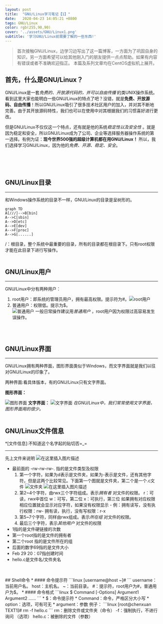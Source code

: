 ```yaml
---
layout: post
title:  "GNU/Linux学习笔记【1】"
date:   2020-04-23 14:05:21 +0800
tags: GNU/Linux
color: rgb(255,90,90)
cover: '../assets/GNU/Linux1.png'
subtitle: '学习GNU/Linux前需要了解的一些东西!'
---
```


>首次接触GNU/Linux，边学习边写出了这一篇博客，一方面为了巩固自身的知识，另一方面希望可以给其他刚入门的朋友提供一点点帮助。如果有内容有错误或者不准确欢迎指正。
>本篇及系列文章均在CentOS虚拟机上展开。

## 首先，什么是GNU/Linux？                 
 GNU/Linux是一套*免费的、开放源代码的，并可以自由传播* 的类UNIX操作系统。　　
看到这里大家也能明白一些GNU/Linux的特点了吧？没错，就是**免费、开放源码、自由传播**！所以GNU/Linux吸引了很多技术社区用户的加入，并对其不断地完善。由于其开放源码特性，我们也可以在使用中对其根据我们的习惯喜好进行更改。

但是GNU/Linux不仅仅这一个特点，还有就是他的系统*稳定性以及安全性* 。就是因为稳定和安全，所以GNU/Linux成为了公司、企业等选择服务器操作系统的第一选择。有例为证：**现今世界500强的超级计算机都在用GNU/Linux！**
所以，我们选择学习GNU/Linux，因为他的*免费、开源、稳定、安全*。

<br>
<br>　

## GNU/Linux目录 
***
和Windows操作系统的目录不一样，GNU/Linux的目录是呈树形的。
```mermaid
graph TD
A[///]-->B[bin]
A-->C[sbin]
A-->D[etc]
A-->E[dev]
A-->F[proc]
A-->G[......]
```
/：根目录，整个系统中最重要的目录，所有的目录都在根目录下。只有root权限才能在此目录下进行写操作。
<br>
<br>   

## GNU/Linux用户
***
 GNU/Linux中分有两种用户：
 1. root用户：即系统的管理员用户，拥有最高权限。提示符为#。![root用户](https://img-blog.csdnimg.cn/20200307183732455.png)
 3. 普通用户：权限低。提示为$。             
![普通用户](https://img-blog.csdnimg.cn/20200307183816972.png)
一般日常操作建议用*普通用户* ，root用户因为权限过高容易发生误操作。

<br>
<br>

## GNU/Linux界面
***
GNU/Linux拥有两种界面，图形界面类似于Windows，而文字界面就是我们以往对GNU/Linux的印象了。

两种界面:看具体版本，有的GNU/Linux只有文字界面。

**图形界面：**

![图形界面](https://img-blog.csdnimg.cn/20200307184700695.png?x-oss-process=image/watermark,type_ZmFuZ3poZW5naGVpdGk,shadow_10,text_aHR0cHM6Ly9ibG9nLmNzZG4ubmV0L3FxXzQzNzMwMTc0,size_16,color_FFFFFF,t_70)
**文字界面：**
![文字界面](https://img-blog.csdnimg.cn/20200307184744488.png?x-oss-process=image/watermark,type_ZmFuZ3poZW5naGVpdGk,shadow_10,text_aHR0cHM6Ly9ibG9nLmNzZG4ubmV0L3FxXzQzNzMwMTc0,size_16,color_FFFFFF,t_70)
*在GNU/Linux中，我们常常使用文字界面，图形界面用的很少。*
<br>
<br>

## GNU/Linux文件信息
*[文件信息]:不知道这个名字起的贴切否=_= 
***
先上文件来说明
![在这里插入图片描述](https://img-blog.csdnimg.cn/20200307185813219.png)
* 最前面的 -rw-rw-rw-. 指的是文件类型及权限
    1. 第一个字符，如果为d表示是文件夹，如果为-表示是文件，还有其他字符，但是这两个比较常见。下面第一个图就是文件夹，第二个是一个.c文件
![文件夹](https://img-blog.csdnimg.cn/20200307191614199.png)
![在这里插入图片描述](https://img-blog.csdnimg.cn/20200307191716940.png)
    2.  第2~4个字符，由rwx三个字符组成。表示*拥有者* 对文件的权限。
r：可读，rwx中首位
w：可写，第二位
x：可执行，第三位
如果拥有对应权限相应位置就会显示对应字符，如果没有权限显示 -
例：拥有读写，没有执行权限：rw-
拥有读，执行，没有写权限：r-x
    3. 第5~7个字符，同样由rwx组成。表示*所在组* 对文件的权限。
    4. 最后三个字符，表示*其他用户* 对文件的权限
* 1指的是文件硬链接的次数
* 第一个root指的是文件的拥有者
* 第二个root 指的是文件所在的组
* 后面的数字69指的是文件大小
* Feb 29 20：07指创建时间
* hello.c是文件名/文件夹名
<br>
<br>
## Shell命令
* #### 命令提示符
```linux
[username@host ~]#
```
    username：当前用户名。
    host：主机名。
    ~：当前目录。
    #：提示符，root用户为#，普通用户为$。
* #### 命令格式
```linux
$ Command [-Options] Argument1 Argument2 ......
```
    * $：命令提示符
    * Command：命令，严格区分大小写
    * option：选项，可有可无
    * argument：参数    
例子：
```linux
[root@chenxuan TEXT1]# rm -f hello.c 
```
    rm：删除文件或文件夹（命令）
    -f：强制执行，不进行询问 （选项）
    hello.c：被删除的文件（参数）
<br>
<br>


　